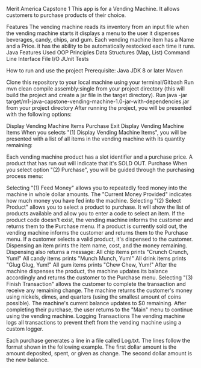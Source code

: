 Merit America Capstone 1
This app is for a Vending Machine. It allows customers to purchase products of their choice.

Features
The vending machine reads its inventory from an input file when the vending machine starts
it displays a menu to the user
it dispenses beverages, candy, chips, and gum. Each vending machine item has a Name and a Price.
it has the ability to be automatically restocked each time it runs.
Java Features Used
OOP Principles Data Structures (Map, List) Command Line Interface File I/O JUnit Tests

How to run and use the project
Prerequisite:
Java JDK 8 or later Maven

Clone this repository to your local machine using your terminal/Gitbash
Run mvn clean compile assembly:single from your project directory (this will build the project and create a jar file in the target directory).
Run java -jar target/m1-java-capstone-vending-machine-1.0-jar-with-dependencies.jar from your project directory
After running the project, you will be presented with the following options:

Display Vending Machine Items
Purchase
Exit
Display Vending Machine Items
When you selects "(1) Display Vending Machine Items", you will be presented with a list of all items in the vending machine with its quantity remaining:

Each vending machine product has a slot identifier and a purchase price.
A product that has run out will indicate that it's SOLD OUT.
Purchase
When you select option "(2) Purchase", you will be guided through the purchasing process menu:

Selecting "(1) Feed Money" allows you to repeatedly feed money into the machine in whole dollar amounts.
The "Current Money Provided" indicates how much money you have fed into the machine.
Selecting "(2) Select Product" allows you to select a product to purchase.
It will show the list of products available and allow you to enter a code to select an item.
If the product code doesn't exist, the vending machine informs the customer and returns them to the Purchase menu.
If a product is currently sold out, the vending machine informs the customer and returns them to the Purchase menu.
If a customer selects a valid product, it's dispensed to the customer.
Dispensing an item prints the item name, cost, and the money remaining. Dispensing also returns a message:
All chip items prints "Crunch Crunch, Yum!"
All candy items prints "Munch Munch, Yum!"
All drink items prints "Glug Glug, Yum!"
All gum items prints "Chew Chew, Yum!"
After the machine dispenses the product, the machine updates its balance accordingly and returns the customer to the Purchase menu.
Selecting "(3) Finish Transaction" allows the customer to complete the transaction and receive any remaining change.
The machine returns the customer's money using nickels, dimes, and quarters (using the smallest amount of coins possible).
The machine's current balance updates to $0 remaining.
After completing their purchase, the user returns to the "Main" menu to continue using the vending machine.
Logging Transactions
The vending machine logs all transactions to prevent theft from the vending machine using a custom logger.

Each purchase generates a line in a file called Log.txt.
The lines follow the format shown in the following example.
The first dollar amount is the amount deposited, spent, or given as change.
The second dollar amount is the new balance.

